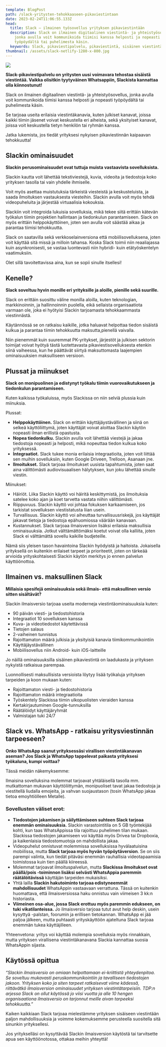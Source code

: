 ```yaml
---
template: BlogPost
path: /slack-yritysten-tehokkaaseen-pikaviestintaan
date: 2023-02-24T11:06:55.133Z
head:
  title: Slack – ilmainen työsovellus yrityksen pikaviestintään
  description: Slack on ilmainen digitaalinen viestintä- ja yhteistyösovellus,
    jonka avulla voit kommunikoida tiimisi kanssa helposti ja nopeasti
    työpöydältä tai puhelimesta käsin.
  keywords: Slack, pikaviestipalvelu, pikaviestintä, sisäinen viestintä
thumbnail: /assets/slack-netlify-1280-x-800.jpg
---
```

![](/assets/slack-netlify-1280-x-800.jpg)

**Slack-pikaviestipalvelu on yritysten uusi voimavara tehostaa sisäistä viestintää. Vaikka olisitkin tyytyväinen Whatsappiin, Slackista kannattaa olla kiinnostunut!** 

Slack on ilmainen digitaalinen viestintä- ja yhteistyösovellus, jonka avulla voit kommunikoida tiimisi kanssa helposti ja nopeasti työpöydältä tai puhelimesta käsin. 

Se tarjoaa useita erilaisia viestintäkanavia, kuten julkiset kanavat, joissa kaikki tiimin jäsenet voivat keskustella eri aiheista, sekä yksityiset kanavat, joissa voit keskustella tietyn henkilön tai ryhmän kanssa. 

J﻿atka lukemista, jos tiedät yrityksesi nykyisen pikaviestinnän kaipaavan tehokkuutta!

## Slackin ominaisuudet

**Slackin perusominaisuudet ovat tuttuja muista vastaavista sovelluksista.** 

Slackin kautta voit lähettää tekstiviestejä, kuvia, videoita ja tiedostoja koko yrityksen tasolla tai vain yhdelle ihmiselle. 

Voit myös asettaa muistutuksia tärkeistä viesteistä ja keskusteluista, ja saada ilmoituksen vastauksesta viesteihin. Slackin avulla voit myös tehdä videopuheluita ja järjestää virtuaalisia kokouksia. 

Slackiin voit integroida lukuisia sovelluksia, mikä tekee siitä erittäin kätevän työkalun tiimin projektien hallintaan ja tiedonkulun parantamiseen. Slack on myös erittäin helppokäyttöinen, joten sen avulla voit säästää aikaa ja parantaa tiimisi tehokkuutta. 

Slack on saatavilla sekä verkkoselainversiona että mobiilisovelluksena, joten voit käyttää sitä missä ja milloin tahansa. Koska Slack toimii niin reaaliajassa kuin asynkronisesti, se vastaa luontevasti niin hybridi- kuin etätyöskentelyn vaatimuksiin. 

Olet sillä tavoitettavissa aina, kun se sopii sinulle itsellesi!

## Kenelle?

**Slack soveltuu hyvin monille eri yrityksille ja aloille, pienille sekä suurille.**

Slack on erittäin suosittu väline monilla aloilla, kuten teknologian, markkinoinnin, ja hallinnoinnin puolella, eikä sellaista organisaatiota varmaan ole, joka ei hyötyisi Slackin tarjoamasta tehokkaammasta viestinnästä. 

Käytännössä se on ratkaisu kaikille, jotka haluavat helpottaa tiedon sisäistä kulkua ja parantaa tiimin tehokkuutta maksutta,pienellä vaivalla.  

Niin pienemmät kuin suuremmat PK-yritykset, järjestöt ja julkisen sektorin toimijat voivat hyötyä tästä luotettavasta pikaviestisovelluksesta etenkin siinä vaiheessa, kun he päättävät siirtyä maksuttomasta laajempien ominaisuuksien maksulliseen versioon.

## Plussat ja miinukset

**Slack on monipuolinen ja edistynyt työkalu tiimin vuorovaikutukseen ja tiedonkulun parantamiseen.** 

Kuten kaikissa työkaluissa, myös Slackissa on niin selviä plussia kuin miinuksia.

P﻿lussat:

* **Helppokäyttöinen.** Slack on erittäin käyttäjäystävällinen ja siinä on selkeä käyttöliittymä, joten käyttäjät voivat aloittaa Slackin käytön nopeasti ilman erillistä opastusta.
* **Nopea tiedonkulku.** Slackin avulla voit lähettää viestejä ja jakaa tiedostoja nopeasti ja helposti, mikä nopeuttaa tiedon kulkua koko yrityksessä.
* **Integraatiot.** Slack tukee monia erilaisia integraatioita, joten voit liittää sen muihin sovelluksiin, kuten Google Driveen, Trelloon, Asanaan jne.
* **Ilmoitukset.** Slack tarjoaa ilmoitukset uusista tapahtumista, joten saat aina välittömästi audiovisuaalisen hälytyksen, kun joku lähettää sinulle viestin.  

Miinukset:

* Häiriöt. Liika Slackin käyttö voi häiritä keskittymistä, jos ilmoituksia satelee koko ajan ja koet tarvetta vastata niihin välittömästi.
* Riippuvuus. Slackin käyttö voi johtaa fokuksen karkaamiseen, jos tarkistat sovelluksen viestistatusta liian usein.
* Turvallisuus. Slackin käyttö voi aiheuttaa turvallisuusriskejä, jos käyttäjät jakavat tietoja ja tiedostoja epähuomiossa väärään kanavaan.
* Kustannukset. Slack tarjoaa ilmaisversion lisäksi erilaisia maksullisia ominaisuuksia. Jotkut välttämättömäksi koetut voivat olla kalliita, joten Slack ei välttämättä sovellu kaikille budjeteille.

Nämä siis yleisen tason havaintoina Slackin hyödyistä ja haitoista. Jokaisella yrityksellä on kuitenkin erilaiset tarpeet ja prioriteetit, joten on tärkeää arvioida yrityskohtaisesti Slackin käytön merkitys jo ennen palvelun käyttöönottoa. 

## Ilmainen vs. maksullinen Slack

**Millaisia spesifejä ominaisuuksia sekä ilmais- että maksullinen versio sitten sisältävät?** 

Slackin ilmaisversio tarjoaa useita moderneja viestintäominaisuuksia kuten:

* 90 päivän viesti- ja tiedostohistoria
* Integraatiot 10 sovelluksen kanssa
* Kuva- ja videotiedostot käytettävissä
* Tietojen salaus
* 2-vaiheinen tunnistus
* Rajoittamaton määrä julkisia ja yksityisiä kanavia tiimikommunikointiin
* Käyttäjäystävällinen 
* Mobiilisovellus niin Android- kuin iOS-laitteille

Jo näillä ominaisuuksilla sisäinen pikaviestintä on laadukasta  ja yrityksen nykyistä ratkaisua parempaa.

Luonnollisesti maksullisista versioista löytyy lisää työkaluja yrityksen tarpeiden ja koon mukaan kuten:

* Rajoittamaton viesti- ja tiedostohistoria
* Rajoittamaton määrä integraatioita
* Työskentely Slackissa tiimin ulkopuolisten vieraiden kanssa
* Kertakirjautuminen Google-tunnuksilla
* Räätälöidyt käyttäjäryhmät
* Valmistajan tuki 24/7

## Slack vs. WhatsApp - ratkaisu yritysviestinnän tarpeeseen?

**Onko WhatsApp saanut yrityksessäsi virallisen viestintäkanavan aseman? Jos Slack ja WhatsApp tappelevat paikasta yrityksesi työkaluna, kumpi voittaa?** 

Tässä meidän näkemyksemme:

Ilmaisina sovelluksina molemmat tarjoavat yhtäläisellä tasolla mm. mutkattoman mukavan käyttöliittymän, monipuoliset tavat jakaa tiedostoja ja viestitellä liudalla emojeita, ja vahvan suojaustason (tosin WhatsApp jakaa tietoa emoyhtiölleen Metalle).

### S﻿ovellusten väliset erot:

* **Tiedostojen jakamisen ja säilyttämiseen suhteen Slack tarjoaa enemmän ominaisuuksia.** Slackin varastointitila on 5 GB työntekijää kohti, kun taas WhatsAppissa tila rajoittuu puhelimen tilan mukaan. Slackissa tiedostojen jakamiseen voi käyttää myös Drivea tai Dropboxia, ja kaikenlaisia tiedostomuotoja on mahdollista jakaa.
* Videopuhelut onnistuvat molemmissa sovelluksissa hyvälaatuisina mobiilissa, mutta **Slack tarjoaa myös hyvän työpöytäversion**. Se on siis parempi valinta, kun tiedät pitäväsi enemmän rauhallisia videotapaamisia toimistossa kuin tien päällä kiireessä.
* Molemmat tarjoavat ilmoituspalvelun, mutta **Slackissa ilmoitukset ovat päällä/pois -toiminnon lisäksi selvästi WhatsAppia paremmin räätälöitävissä** käyttäjän tarpeiden mukaisiksi.
* Yhtä lailla **Slackin hakutoiminto tarjoaa edistyneemmät mahdollisuudet** WhatsAppin vastaavaan verrattuna. Tässä on kuitenkin huomattava, että ilmaisversiossa haku onnistuu vain viimeisen 3 kk:n historiasta. 
* **Viimeinen osa-alue, jossa Slack erottuu myös paremmin edukseen, on tuki vikatilanteissa.** Jo ilmaisversio tarjoaa tutut avut help deskin, usein kysyttyä -palstan, foorumin ja erillisen tietokannan. WhatsApp ei jää paljoa jälkeen, mutta puhtaasti yrityskäyttöön ajateltuna Slack tarjoaa enemmän tukea käyttäjilleen.

Yhteenvetona: yritys voi käyttää molempia sovelluksia myös rinnakkain, mutta yrityksen virallisena viestintäkanavana Slackia kannattaa suosia WhatsAppin sijasta. 

## Käytössä opittua

*“Slackin ilmaisversio on omiaan helpottamaan ei-kriittistä yhteydenpitoa. Se soveltuu mukavasti peruskommunikointiin ja tavalliseen tiedostojen jakoon. Yrityksen koko ja siten tarpeet ratkaisevat viime kädessä, riittävätkö ilmaisversion ominaisuudet yrityksen viestintätarpeisiin. TDP:n arjessa Slack on ollut käytössä jo viisi vuotta ja alle 10 hengen organisaationa ilmaisversio on tarjonnut meille aivan tarpeeksi tehokkuutta.”*

Kaiken kaikkiaan Slack tarjoaa mielestämme yrityksen sisäiseen viestintään paljon mahdollisuuksia ja voimme kokemuksemme perusteella suositella sitä sinunkin yrityksellesi. 

Jos yritykselläsi on kysyttävää Slackin ilmaisversion käytöstä tai tarvitsette apua sen käyttöönotossa, ottakaa meihin yhteyttä!